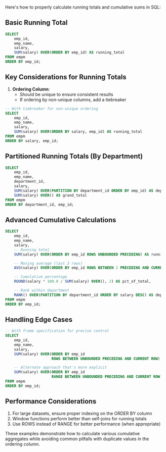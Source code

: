Here's how to properly calculate running totals and cumulative sums in SQL:

## Basic Running Total

```SQL
SELECT
    emp_id,
    emp_name,
    salary,
    SUM(salary) OVER(ORDER BY emp_id) AS running_total
FROM empm
ORDER BY emp_id;
```

## Key Considerations for Running Totals

1. **Ordering Column**:
    - Should be unique to ensure consistent results
    - If ordering by non-unique columns, add a tiebreaker

```SQL
-- With tiebreaker for non-unique ordering
SELECT
    emp_id,
    emp_name,
    salary,
    SUM(salary) OVER(ORDER BY salary, emp_id) AS running_total
FROM empm
ORDER BY salary, emp_id;
```

## Partitioned Running Totals (By Department)

```SQL
SELECT
    emp_id,
    emp_name,
    department_id,
    salary,
    SUM(salary) OVER(PARTITION BY department_id ORDER BY emp_id) AS dept_running_total,
    SUM(salary) OVER() AS grand_total
FROM empm
ORDER BY department_id, emp_id;
```

## Advanced Cumulative Calculations

```SQL
SELECT
    emp_id,
    emp_name,
    salary,
    -- Running total
    SUM(salary) OVER(ORDER BY emp_id ROWS UNBOUNDED PRECEDING) AS running_total,

    -- Moving average (last 3 rows)
    AVG(salary) OVER(ORDER BY emp_id ROWS BETWEEN 2 PRECEDING AND CURRENT ROW) AS moving_avg,

    -- Cumulative percentage
    ROUND(salary * 100.0 / SUM(salary) OVER(), 2) AS pct_of_total,

    -- Rank within department
    RANK() OVER(PARTITION BY department_id ORDER BY salary DESC) AS dept_salary_rank
FROM empm
ORDER BY emp_id;
```

## Handling Edge Cases

```SQL
-- With frame specification for precise control
SELECT
    emp_id,
    emp_name,
    salary,
    SUM(salary) OVER(ORDER BY emp_id
                     ROWS BETWEEN UNBOUNDED PRECEDING AND CURRENT ROW) AS running_total,

    -- Alternate approach that's more explicit
    SUM(salary) OVER(ORDER BY emp_id
                     RANGE BETWEEN UNBOUNDED PRECEDING AND CURRENT ROW) AS running_total_range
FROM empm
ORDER BY emp_id;
```

## Performance Considerations

1. For large datasets, ensure proper indexing on the ORDER BY column
2. Window functions perform better than self-joins for running totals
3. Use ROWS instead of RANGE for better performance (when appropriate)

These examples demonstrate how to calculate various cumulative aggregates while avoiding common pitfalls with duplicate values in the ordering column.
